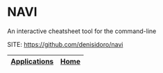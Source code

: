 # NAVI

 An interactive cheatsheet tool for the command-line

 SITE: https://github.com/denisidoro/navi

 | [Applications](https://portable-linux-apps.github.io/apps.html) | [Home](https://portable-linux-apps.github.io)
 | --- | --- |
